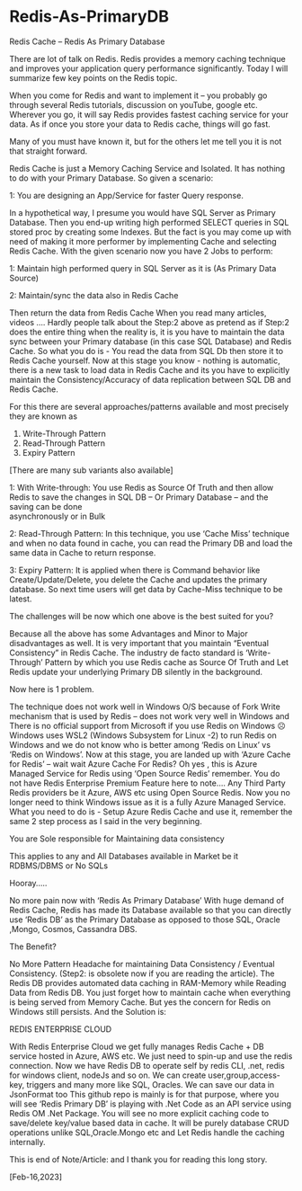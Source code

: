 # Redis-As-PrimaryDB

Redis Cache – Redis As Primary Database

There are lot of talk on Redis. Redis provides a memory caching technique and improves your application query performance significantly. Today I will summarize few key points on the Redis topic.

When you come for Redis and want to implement it – you probably go through several Redis tutorials, discussion on youTube, google etc. Wherever you go, it will say Redis provides fastest caching service for your data. As if once you store your data to Redis cache, things will go fast. 

Many of you must have known it, but for the others let me tell you it is not that straight forward.

Redis Cache is just a Memory Caching Service and Isolated. It has nothing to do with your Primary Database. So given a scenario:

1: You are designing an App/Service for faster Query response.

In a hypothetical way, I presume you would have SQL Server as Primary Database. Then you end-up writing high performed SELECT queries in SQL stored proc by creating some Indexes. But the fact is you may come up with need of making it more performer by implementing Cache and selecting Redis Cache.
With the given scenario now you have 2 Jobs to perform:

1: Maintain high performed query in SQL Server as it is (As Primary Data Source)

2: Maintain/sync the data also in Redis Cache

Then return the data from Redis Cache
When you read many articles, videos …. Hardly people talk about the Step:2 above as pretend as if Step:2 does the entire thing when the reality is, it is you have to maintain the data sync between your Primary database (in this case SQL Database) and Redis Cache. So what you do is - You read the data from SQL Db then store it to Redis Cache yourself.  Now at this stage you know - nothing is automatic, there is a new task to load data in Redis Cache and its you have to explicitly maintain the Consistency/Accuracy of data replication between SQL DB and Redis Cache.

For this there are several approaches/patterns available and most precisely they are known as

1.	Write-Through Pattern
2.	Read-Through Pattern
3.	Expiry Pattern
	
[There are many sub variants also available]

1: With Write-through: You use Redis as Source Of Truth and then allow Redis to save the changes in SQL DB – Or Primary Database – and the saving can be done  
   asynchronously or in Bulk
   
2: Read-Through Pattern: In this technique, you use ‘Cache Miss’ technique and when no data found in cache, you can read the Primary DB and load the same data in Cache 
   to return response.
   
3: Expiry Pattern: It is applied when there is Command behavior like Create/Update/Delete, you delete the Cache and updates the primary database. So next time users 
   will get data by Cache-Miss technique to be latest.

The challenges will be now which one above is the best suited for you?

Because all the above has some Advantages and Minor to Major disadvantages as well.
It is very important that you maintain “Eventual Consistency” in Redis Cache.  The industry de facto standard is ‘Write-Through’ Pattern by which you use Redis cache as Source Of Truth and Let Redis update your underlying Primary DB silently in the background. 

Now here is 1 problem. 

The technique does not work well in Windows O/S because of Fork Write mechanism that is used by Redis – does not work very well in Windows and There is no official support from Microsoft if you use Redis on Windows ☹
Windows uses WSL2 (Windows Subsystem for Linux -2) to run Redis on Windows and we do not know who is better among ‘Redis on Linux’ vs ‘Redis on Windows’. 
Now at this stage, you are landed up with ‘Azure Cache for Redis’ – wait wait
Azure Cache For Redis? Oh yes , this is Azure Managed Service for Redis using ‘Open Source Redis’ remember. You do not have Redis Enterprise Premium Feature here to note…. Any Third Party Redis providers be it Azure, AWS etc using Open Source Redis. Now you no longer need to think Windows issue as it is a fully Azure Managed Service. What you need to do is - Setup Azure Redis Cache and use it, remember the same 2 step process as I said in the very beginning. 

You are Sole responsible for Maintaining data consistency 

This applies to any and All Databases available in Market be it RDBMS/DBMS or No SQLs

Hooray…..    

No more pain now with ‘Redis As Primary Database’
With huge demand of Redis Cache, Redis has made its Database available so that you can directly use ‘Redis DB’ as the Primary Database as opposed to those 
SQL, Oracle ,Mongo, Cosmos, Cassandra DBS.

The Benefit?

No More Pattern Headache for maintaining Data Consistency / Eventual Consistency. (Step2: is obsolete now if you are reading the article). 
The Redis DB provides automated data caching in RAM-Memory while Reading Data from Redis DB.  You just forget how to maintain cache when everything is being served from Memory Cache. But yes the concern for Redis on Windows still persists. And the Solution is:

REDIS ENTERPRISE CLOUD

With Redis Enterprise Cloud we get fully manages Redis Cache + DB service hosted in Azure, AWS etc.
We just need to spin-up and use the redis connection. Now we have Redis DB to operate self by redis CLI, .net, redis for windows client, nodeJs and so on. We can create user,group,access-key, triggers and many more like SQL, Oracles. We can save our data in JsonFormat too
This github repo is mainly is for that purpose, where you will see ‘Redis Primary DB’ is playing with .Net Code as an API service using Redis OM .Net Package.
You will see no more explicit caching code to save/delete key/value based data in cache. It will be purely database CRUD operations unlike SQL,Oracle.Mongo etc and Let Redis handle the caching internally.

This is end of Note/Article: and I thank you for reading this long story.

[Feb-16,2023]








 



 
 
